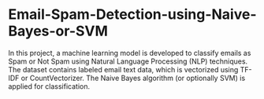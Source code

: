 # Email-Spam-Detection-using-Naive-Bayes-or-SVM
In this project, a machine learning model is developed to classify emails as Spam or Not Spam using Natural Language Processing (NLP) techniques. The dataset contains labeled email text data, which is vectorized using TF-IDF or CountVectorizer. The Naive Bayes algorithm (or optionally SVM) is applied for classification.
